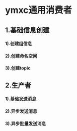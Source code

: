 # ymxc通用消费者

## 1.基础信息创建
#### 1).创建组信息
#### 2).创建命名空间
#### 3).创建topic
## 2.生产者
#### 1).基础发送消息
#### 2).异步发送消息
#### 3).异步批量发送消息




